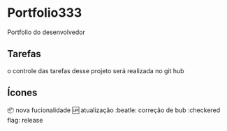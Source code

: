 # Portfolio333


Portfolio do desenvolvedor


## Tarefas


o controle das tarefas desse projeto será realizada no git hub

## Ícones

:package: nova fucionalidade
:up: atualização
:beatle: correção de bub
:checkered flag: release


 

